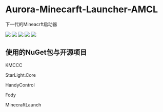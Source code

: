 # Aurora-Minecarft-Launcher-AMCL
下一代的Mineacrft启动器

[![](https://img.shields.io/badge/V%20ME-50-red?style=for-the-badge&logo=kfc%logoColor=red)](https://afdian.net/@thzstudent)
[![](https://img.shields.io/badge/We%20Are-POOR-946ce6?style=for-the-badge&logo=cashapp&logoColor=bb9aff)](https://afdian.net/@thzstudent)
[![](https://img.shields.io/github/forks/Aurora-Studio-Team/Aurora-Minecarft-Launcher-AMCL?style=for-the-badge)](Aurora-Studio-Team/Aurora-Minecarft-Launcher-AMCL)
[![](https://img.shields.io/github/stars/Aurora-Studio-Team/Aurora-Minecarft-Launcher-AMCL?style=for-the-badge)](https://www.youtube.com/watch?v=dQw4w9WgXcQ)
[![](https://img.shields.io/badge/License-GPL3.0-A31F34?logo=CSharp&logoColor=ffffff&style=for-the-badge)](https://github.com/Aurora-Studio-Team/Aurora-Minecarft-Launcher-AMCL/blob/master/LICENSE.txt)

## 使用的NuGet包与开源项目
KMCCC

StarLight.Core

HandyControl

Fody

MinecraftLaunch
